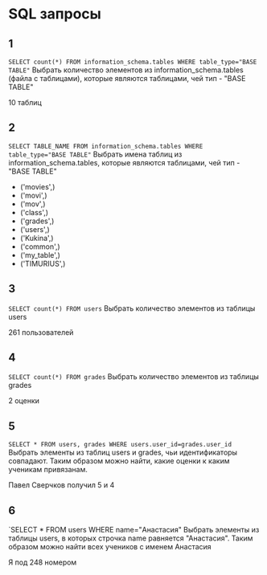 # SQL запросы

## 1
`SELECT count(*) FROM information_schema.tables WHERE table_type="BASE TABLE"` 
Выбрать количество элементов из information_schema.tables (файла с таблицами), которые являются таблицами, чей тип - "BASE TABLE"

10 таблиц
## 2 
`SELECT TABLE_NAME FROM information_schema.tables WHERE table_type="BASE TABLE"` 
Выбрать имена таблиц из information_schema.tables, которые являются таблицами, чей тип - "BASE TABLE"

- ('movies',)
- ('movi',)
- ('mov',)
- ('class',)
- ('grades',)
- ('users',)
- ('Kukina',)
- ('common',)
- ('my_table',)
- ('TIMURIUS',)
## 3 
`SELECT count(*) FROM users`
Выбрать количество элементов из таблицы users 

261 пользователей

## 4 
`SELECT count(*) FROM grades`
Выбрать количество элементов из таблицы grades

2 оценки
## 5 
`SELECT * FROM users, grades WHERE users.user_id=grades.user_id`
Выбрать элементы из таблиц users и grades, чьи идентификаторы совпадают. Таким образом можно найти, какие оценки к каким ученикам привязанам.

Павел Сверчков получил 5 и 4
## 6
`SELECT * FROM users WHERE name="Анастасия"
Выбрать элементы из таблицы users, в которых строчка name равняется "Анастасия". Таким образом можно найти всех учеников с именем Анастасия

Я под 248 номером

